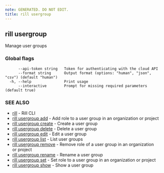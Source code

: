 ```yaml
---
note: GENERATED. DO NOT EDIT.
title: rill usergroup
---
```

## rill usergroup

Manage user groups

### Global flags

```
      --api-token string   Token for authenticating with the cloud API
      --format string      Output format (options: "human", "json", "csv") (default "human")
  -h, --help               Print usage
      --interactive        Prompt for missing required parameters (default true)
```

### SEE ALSO

* [rill](../cli.md)	 - Rill CLI
* [rill usergroup add](add.md)	 - Add role to a user group in an organization or project
* [rill usergroup create](create.md)	 - Create a user group
* [rill usergroup delete](delete.md)	 - Delete a user group
* [rill usergroup edit](edit.md)	 - Edit a user group
* [rill usergroup list](list.md)	 - List user groups
* [rill usergroup remove](remove.md)	 - Remove role of a user group in an organization or project
* [rill usergroup rename](rename.md)	 - Rename a user group
* [rill usergroup set](set.md)	 - Set role to a user group in an organization or project
* [rill usergroup show](show.md)	 - Show a user group

